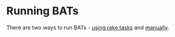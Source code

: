 # Running BATs

There are two ways to run BATs - [using rake tasks](running_bats_using_rake_tasks.md) and [manually](running_bats_manually.md).
